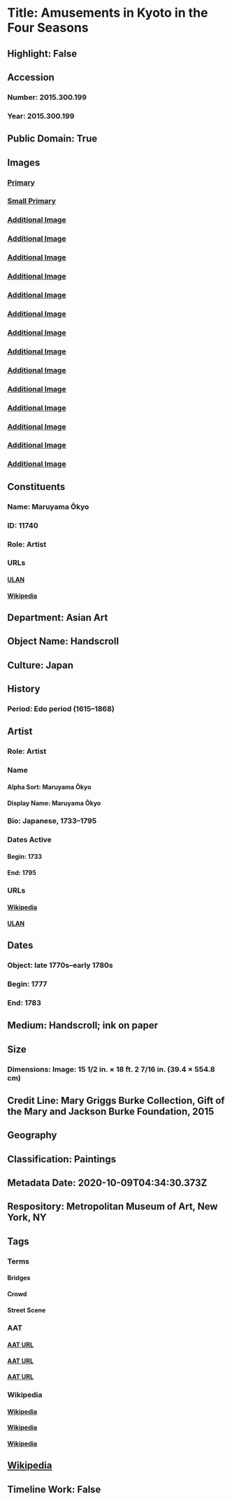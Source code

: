 # Title: Amusements in Kyoto in the Four Seasons
## Highlight: False
## Accession
### Number: 2015.300.199
### Year: 2015.300.199
## Public Domain: True
## Images
### [Primary](https://images.metmuseum.org/CRDImages/as/original/2015_300_199_D1_Burke.jpg)
### [Small Primary](https://images.metmuseum.org/CRDImages/as/web-large/2015_300_199_D1_Burke.jpg)
### [Additional Image](https://images.metmuseum.org/CRDImages/as/original/DP701667.jpg)
### [Additional Image](https://images.metmuseum.org/CRDImages/as/original/DP701669.jpg)
### [Additional Image](https://images.metmuseum.org/CRDImages/as/original/DP701670.jpg)
### [Additional Image](https://images.metmuseum.org/CRDImages/as/original/DP701671.jpg)
### [Additional Image](https://images.metmuseum.org/CRDImages/as/original/DP701672.jpg)
### [Additional Image](https://images.metmuseum.org/CRDImages/as/original/DP701673.jpg)
### [Additional Image](https://images.metmuseum.org/CRDImages/as/original/DP701674.jpg)
### [Additional Image](https://images.metmuseum.org/CRDImages/as/original/DP701675.jpg)
### [Additional Image](https://images.metmuseum.org/CRDImages/as/original/DP701676.jpg)
### [Additional Image](https://images.metmuseum.org/CRDImages/as/original/DP701677.jpg)
### [Additional Image](https://images.metmuseum.org/CRDImages/as/original/DP701678.jpg)
### [Additional Image](https://images.metmuseum.org/CRDImages/as/original/LC-2015_300_199-003.jpg)
### [Additional Image](https://images.metmuseum.org/CRDImages/as/original/LC-2015_300_199-004.jpg)
### [Additional Image](https://images.metmuseum.org/CRDImages/as/original/DP701668.jpg)
## Constituents
### Name: Maruyama Ōkyo
### ID: 11740
### Role: Artist
### URLs
#### [ULAN](http://vocab.getty.edu/page/ulan/500121290)
#### [Wikipedia](https://www.wikidata.org/wiki/Q405444)
## Department: Asian Art
## Object Name: Handscroll
## Culture: Japan
## History
### Period: Edo period (1615–1868)
## Artist
### Role: Artist
### Name
#### Alpha Sort: Maruyama Ōkyo
#### Display Name: Maruyama Ōkyo
### Bio: Japanese, 1733–1795
### Dates Active
#### Begin: 1733
#### End: 1795
### URLs
#### [Wikipedia](https://www.wikidata.org/wiki/Q405444)
#### [ULAN](http://vocab.getty.edu/page/ulan/500121290)
## Dates
### Object: late 1770s–early 1780s
### Begin: 1777
### End: 1783
## Medium: Handscroll; ink on paper
## Size
### Dimensions: Image: 15 1/2 in. × 18 ft. 2 7/16 in. (39.4 × 554.8 cm)
## Credit Line: Mary Griggs Burke Collection, Gift of the Mary and Jackson Burke Foundation, 2015
## Geography
## Classification: Paintings
## Metadata Date: 2020-10-09T04:34:30.373Z
## Respository: Metropolitan Museum of Art, New York, NY
## Tags
### Terms
#### Bridges
#### Crowd
#### Street Scene
### AAT
#### [AAT URL](http://vocab.getty.edu/page/aat/300386855)
#### [AAT URL](None)
#### [AAT URL](http://vocab.getty.edu/page/aat/300386103)
### Wikipedia
#### [Wikipedia]()
#### [Wikipedia]()
#### [Wikipedia]()
## [Wikipedia](https://www.wikidata.org/wiki/Q78618379)
## Timeline Work: False